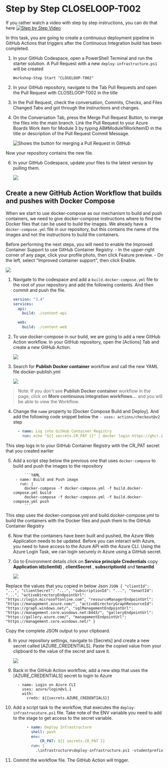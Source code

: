 # Step by Step CLOSELOOP-T002

If you rather watch a video with step by step instructions, you can do that here
   [![Step by Step Video](https://img.youtube.com/vi/KeucYraZ5Qo/0.jpg)](https://www.youtube.com/watch?v=KeucYraZ5Qo)

In this task, you are going to create a continuous deployment pipeline in GitHub Actions that triggers after the Continuous Integration build has been completed. 


1. In your GitHub Codespace, open a PowerShell Terminal and run the starter solution. A Pull Request with a new `deploy-infrastructure.ps1` will be created

      ```
      Workshop-Step Start "CLOSELOOP-T002"
      ```

2. In your GitHub repository, navigate to the Tab Pull Requests and open the Pull Request with CLOSELOOP-T002 in the title

3. In the Pull Request, check the conversation, Commits, Checks, and Files Changed Tabs and got through the instructions and changes.

4. On the Conversation Tab, press the Merge Pull Request Button, to merge the files into the main branch. Link the Pull Request to your Azure Boards Work item for Module 3 by typing AB#Module1WorkItemID in the title or description of the Pull Request Commit Message. 

   ![Shows the button for merging a Pull Request in GitHub](https://raw.githubusercontent.com/CloudLabsAI-Azure/AIW-DevOps/main/Assets/mergePullRequest.png)

Now your repository contains the new file.

6. In your GitHub Codespace, update your files to the latest version by pulling them.

   ![](https://raw.githubusercontent.com/CloudLabsAI-Azure/AIW-DevOps/main/Assets/2020-10-05-12-10-11.png)

## Create a new GitHub Action Workflow that builds and pushes with Docker Compose

When we start to use docker-compose as our mechanism to build and push containers, we need to give docker-compose instructions where to find the Docker files that can be used to build the images. We already have a `docker-compose.yml` file in our repository, but this contains the name of the images and not the instructions to build the containers. 

Before performing the next steps, you will need to enable the Improved Container Support to use GitHub Container Registry.
      - In the upper-right corner of any page, click your profile photo, then click Feature preview.
      - On the left, select "Improved container support", then click Enable.
      
   ![](https://raw.githubusercontent.com/CloudLabsAI-Azure/AIW-DevOps/main/Assets/enable-container-support.gif)


1. Navigate to the codespace and add a `build.docker-compose.yml` file to the root of your repository and add the following contents. And then commit and push the file.

      ```YAML
      version: "3.4"
      services:
        api:
          build: ./content-api

        web:
          build: ./content-web
      ```

2. To use docker-compose in our build, we are going to add a new GitHub Action workflow. In your GitHub repository, open the [Actions] Tab and create a new GitHub Action.

   ![](https://raw.githubusercontent.com/CloudLabsAI-Azure/AIW-DevOps/main/Assets/NewGHAction.png)

3. Search for **Publish Docker container** workflow  and call the new YAML file docker-publish.yml

   ![](https://raw.githubusercontent.com/CloudLabsAI-Azure/AIW-DevOps/main/Assets/simplewf.png)

  > Note: If you don't see **Publish Docker container** workflow in the page, click on **More continuous integration workflows...** and you will be able to view the Workflow.

4. Change the `name` property to [Docker Compose Build and Deploy]. And add the following code snippet below the  `- uses: actions/checkout@v2` step

      ```YAML
        - name: Log into GitHub Container Registry
          run: echo "${{ secrets.CR_PAT }}" | docker login https://ghcr.io -u ${{ github.actor }} --password-stdin
      ```

  This step logs in to your GitHub Container Registry with the CR_PAT secret that you created earlier

5. Add a script step below the previous one that uses `docker-compose` to build and push the images to the repository

            ```YAML
        - name: Build and Push image
          run: |  
            docker-compose -f docker-compose.yml -f build.docker-compose.yml build
            docker-compose -f docker-compose.yml -f build.docker-compose.yml push
            ```
  This step uses the docker-compose.yml and build.docker-compose.yml to build the containers with the Docker files and push them to the GitHub Container Registry

6. Now that the containers have been built and pushed, the Azure Web Application needs to be updated. Before you can interact with Azure, you need to have access to the Azure API with the Azure CLI. Using the Azure Login Task, we can login securely in Azure using a GitHub secret.

7. Go to Environment details click on **Service principle Credentials** copy **Application id(clientId)** , **clientSecret** , **subscriptionId** and **tenantId** 

   ![](https://raw.githubusercontent.com/CloudLabsAI-Azure/AIW-DevOps/main/Assets/sp-creds-auth.png)

Replace the values that you copied in below Json
      ```JSON
      {
        "clientId": "...",
        "clientSecret": "...",
        "subscriptionId": "...",
        "tenantId": "...",
        "activeDirectoryEndpointUrl": "https://login.microsoftonline.com",
        "resourceManagerEndpointUrl": "https://management.azure.com/",
        "activeDirectoryGraphResourceId": "https://graph.windows.net/",
        "sqlManagementEndpointUrl": "https://management.core.windows.net:8443/",
        "galleryEndpointUrl": "https://gallery.azure.com/",
        "managementEndpointUrl": "https://management.core.windows.net/"
      }
      ```

  Copy the complete JSON output to your clipboard.

8. In your repository settings, navigate to [Secrets] and create a new secret called [AZURE_CREDENTIALS]. Paste the copied value from your clipboard to the value of the secret and save it.

   ![](https://raw.githubusercontent.com/CloudLabsAI-Azure/AIW-DevOps/main/Assets/secretAZCRED.png)

9. Back in the GitHub Action workflow, add a new step that uses the [AZURE_CREDENTIALS] secret to login to Azure
      
      ```
        - name: Login on Azure CLI
          uses: azure/login@v1.1
          with:
            creds: ${{secrets.AZURE_CREDENTIALS}}
      ```          

10. Add a script task to the workflow, that executes the `deploy-infrastrucuture.ps1` file. Take note of the ENV variable you need to add to the stage to get access to the secret variable.

      ```YAML
            - name: Deploy Infrastructure
              shell: pwsh
              env:
                  CR_PAT: ${{ secrets.CR_PAT }}        
              run: |
                .\infrastructure\deploy-infrastructure.ps1 -studentprefix <your abbreviation here>
      ```

11. Commit the workflow file. The GitHub Action will trigger.

